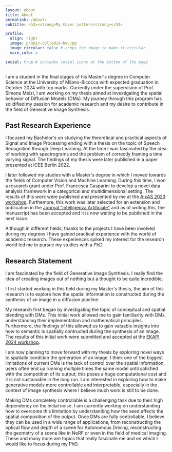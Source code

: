 ```yaml
---
layout: about 
title: About
permalink: /about/
subtitle: <h3><strong>My Cover Letter</strong></h3>

profile:
  align: right 
  image: propic-collodio-bw.jpg
  image_circular: false # crops the image to make it circular
  more_info: >

social: true # includes social icons at the bottom of the page
---
```


I am a student in the final stages of his Master's degree in Computer Science at
the University of Milano-Bicocca with expected graduation in October 2024 with
top marks. Currently under the supervision of Prof. Simone Melzi, I am working
on my thesis aimed at investigating the spatial behavior of Diffusion Models
(DMs). My journey through this program has solidified my passion for academic
research and my desire to contribute in the field of Generative Image Synthesis.


## Past Research Experience
I focused my Bachelor's on studying the theoretical and practical aspects of
Signal and Image Processing ending with a thesis on the topic of Speech
Recognition through Deep Learning. At the time I was fascinated by the idea of
working with spectrograms and the problem of correctly framing a time varying
signal. The findings of my thesis were later published in a paper presented at
ICEE Berlin 2022.

I later followed my studies with a Master's degree in which I moved towards the
fields of Computer Vision and Machine Learning. During this time, I won a
research grant under Prof. Francesca Gasparini to develop a novel data analysis
framework in a categorical and multidimensional setting. 
The results of this work were published and presented by me at the 
[AIxAS 2023 workshop](http://aixas.it/). 
Furthemore, this work was later selected for an extension and publication in the 
[Journal "Intelligenza Artificiale"](https://www.iospress.com/catalog/journals/intelligenza-artificiale)
and as of writing this, the manuscript has been accepted and it is now waiting
to be published in the next issue.

Although in different fields, thanks to the projects I have been involved during
my degrees I have gained practical experience with the world of academic
research. These experiences spiked my interest for the research world led me to
pursue my studies with a PhD.


## Research Statement
I am fascinated by the field of Generative Image Synthesis. I really find the
idea of creating images out of nothing but a thought to be quite incredible.

I first started working in this field during my Master's thesis, the aim of this
research is to explore how the spatial information is constructed during the
synthesis of an image in a diffusion pipeline.

My research first began by investigating the topic of conceptual and spatial
blending with DMs. This initial work allowed me to gain familiarity with DMs,
understanding their implementation and mathematical principles. Furthermore, the
findings of this allowed us to gain valuable insights into how to semantic is
spatially contructed during the synthesis of an image. The results of this
initial work were submitted and accepted at the 
[EKAPI 2024 workshop](https://sites.google.com/unical.it/ekapi-2024/home).

I am now planning to move forward with my thesis by exploring novel ways to
spatially condition the generation of an image. I think one of the biggest
limitations of current DMs is the lack of control over the spatial information,
users often end up running multiple times the same model until satisfied with
the compotition of its output; this poses a huge computational cost and it is
not sustainable in the long run. I am interested in exploring how to make
generative models more controllable and interpretable, especially in the context
of image synthesis where I believe much work is still to be done.

Making DMs completely controllable is a challenging task due to their high
dependency on the initial noise. I am currently working on understanding how to
overcome this limitation by understanding how the seed affects the spatial
composition of the output. Once DMs are fully controllable, I believe they can
be used in a wide range of applications, from reconstructing the optical flow
and depth of a scene for Autonomous Driving, reconstructing the geometry of a
scene like in NeRF or even in the field of medical imaging. These and many more
are topics that really fascinate me and on which I would like to focus during my
PhD.

